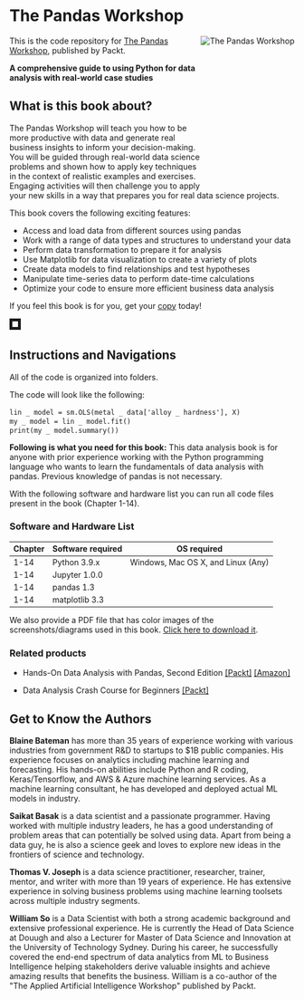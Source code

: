 # The Pandas Workshop

<a href="https://www.packtpub.com/product/the-pandas-workshop/9781800208933?utm_source=github&utm_medium=repository&utm_campaign=9781800208933"><img src="https://static.packt-cdn.com/products/9781800208933/cover/smaller" alt="The Pandas Workshop" height="256px" align="right"></a>

This is the code repository for [The Pandas Workshop](https://www.packtpub.com/product/the-pandas-workshop/9781800208933?utm_source=github&utm_medium=repository&utm_campaign=9781800208933), published by Packt.

**A comprehensive guide to using Python for data analysis with real-world case studies**

## What is this book about?
The Pandas Workshop will teach you how to be more productive with data and generate real business insights to inform your decision-making. You will be guided through real-world data science problems and shown how to apply key techniques in the context of realistic examples and exercises. Engaging activities will then challenge you to apply your new skills in a way that prepares you for real data science projects.

This book covers the following exciting features: 
* Access and load data from different sources using pandas
* Work with a range of data types and structures to understand your data
* Perform data transformation to prepare it for analysis
* Use Matplotlib for data visualization to create a variety of plots
* Create data models to find relationships and test hypotheses
* Manipulate time-series data to perform date-time calculations
* Optimize your code to ensure more efficient business data analysis

If you feel this book is for you, get your [copy](https://www.amazon.com/dp/B09NC5XJ6D) today!

<a href="https://www.packtpub.com/?utm_source=github&utm_medium=banner&utm_campaign=GitHubBanner"><img src="https://raw.githubusercontent.com/PacktPublishing/GitHub/master/GitHub.png" 
alt="https://www.packtpub.com/" border="5" /></a>


## Instructions and Navigations
All of the code is organized into folders.

The code will look like the following:
```
lin _ model = sm.OLS(metal _ data['alloy _ hardness'], X)
my _ model = lin _ model.fit()
print(my _ model.summary())
```

**Following is what you need for this book:**
This data analysis book is for anyone with prior experience working with the Python programming language who wants to learn the fundamentals of data analysis with pandas. Previous knowledge of pandas is not necessary.

With the following software and hardware list you can run all code files present in the book (Chapter 1-14).

### Software and Hardware List


| Chapter  | Software required                    | OS required                        |
| -------- | ------------------------------------ | -----------------------------------|
| 1-14	   | Python 3.9.x                            | Windows, Mac OS X, and Linux (Any) |
| 1-14	   | Jupyter 1.0.0                         |                                    |
| 1-14	   | pandas 1.3                            |                                    |
| 1-14     | matplotlib 3.3                       |                                    |


We also provide a PDF file that has color images of the screenshots/diagrams used in this book. [Click here to download it](https://static.packt-cdn.com/downloads/9781800208933_ColorImages.pdf).


### Related products <Other books you may enjoy>
* Hands-On Data Analysis with Pandas, Second Edition [[Packt]](https://www.packtpub.com/product/hands-on-data-analysis-with-pandas-second-edition/9781800563452?utm_source=github&utm_medium=repository&utm_campaign=9781800563452) [[Amazon]](https://www.amazon.com/dp/1800563450)

* Data Analysis Crash Course for Beginners [[Packt]](https://www.packtpub.com/product/data-analysis-crash-course-for-beginners-pandas-python-video/9781803242354?utm_source=github&utm_medium=repository&utm_campaign=9781803242354) 

## Get to Know the Authors
**Blaine Bateman**
 has more than 35 years of experience working with various industries from government R&D to startups to $1B public companies. His experience focuses on analytics including machine learning and forecasting. His hands-on abilities include Python and R coding, Keras/Tensorflow, and AWS & Azure machine learning services. As a machine learning consultant, he has developed and deployed actual ML models in industry.

**Saikat Basak** 
is a data scientist and a passionate programmer. Having worked with multiple industry leaders, he has a good understanding of problem areas that can potentially be solved using data. Apart from being a data guy, he is also a science geek and loves to explore new ideas in the frontiers of science and technology.

**Thomas V. Joseph**
is a data science practitioner, researcher, trainer, mentor, and writer with more than 19 years of experience. He has extensive experience in solving business problems using machine learning toolsets across multiple industry segments.

**William So**
is a Data Scientist with both a strong academic background and extensive professional experience. He is currently the Head of Data Science at Douugh and also a Lecturer for Master of Data Science and Innovation at the University of Technology Sydney.
During his career, he successfully covered the end-end spectrum of data analytics from ML to Business Intelligence helping stakeholders derive valuable insights and achieve amazing results that benefits the business.
William is a co-author of the "The Applied Artificial Intelligence Workshop" published by Packt.
